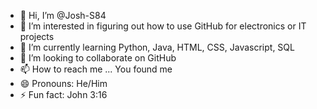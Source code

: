- 👋 Hi, I’m @Josh-S84
- 👀 I’m interested in figuring out how to use GitHub for electronics or IT projects
- 🌱 I’m currently learning Python, Java, HTML, CSS, Javascript, SQL
- 💞️ I’m looking to collaborate on GitHub
- 📫 How to reach me ... You found me
- 😄 Pronouns: He/Him 
- ⚡ Fun fact: John 3:16

<!---
Josh-S84/Josh-S84 is a ✨ special ✨ repository because its `README.md` (this file) appears on your GitHub profile.
You can click the Preview link to take a look at your changes.
--->
